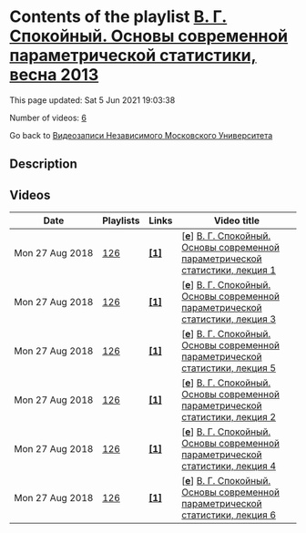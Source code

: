 # Contents of the playlist [В. Г. Спокойный. Основы современной параметрической статистики, весна 2013](https://www.youtube.com/playlist?list=PLp9ABVh6_x4EqEcKm29Z6N-j3NOKCmdvR)

This page updated: Sat 5 Jun 2021 19:03:38

Number of videos: [6](#videos)

Go back to [Видеозаписи Независимого Московского Университета](../README.md)

## Description



## Videos

|Date|Playlists|Links|Video title|
|---|---|---|---|
| Mon&nbsp;27&nbsp;Aug&nbsp;2018 | [126](../playlists/126 "В. Г. Спокойный. Основы современной параметрической статистики, весна 2013") | [**[1]**](http://ium.mccme.ru/s13/spokoinyi.html) | [[**e**](https://studio.youtube.com/video/Sd7rDRIvX2w/edit "Edit")] [В. Г. Спокойный. Основы современной параметрической статистики, лекция 1](https://www.youtube.com/watch?v=Sd7rDRIvX2w&list=PLp9ABVh6_x4EqEcKm29Z6N-j3NOKCmdvR "Спецкурс НМУ.&#013;11 февраля 2013 г. 19:20, НМУ 310 (Большой Власьевский пер., 11)&#013;http://ium.mccme.ru/s13/spokoinyi.html") |
| Mon&nbsp;27&nbsp;Aug&nbsp;2018 | [126](../playlists/126 "В. Г. Спокойный. Основы современной параметрической статистики, весна 2013") | [**[1]**](http://ium.mccme.ru/s13/spokoinyi.html) | [[**e**](https://studio.youtube.com/video/4VJHQq64oP8/edit "Edit")] [В. Г. Спокойный. Основы современной параметрической статистики, лекция 3](https://www.youtube.com/watch?v=4VJHQq64oP8&list=PLp9ABVh6_x4EqEcKm29Z6N-j3NOKCmdvR "Спецкурс НМУ.&#013;18 февраля 2013 г. 19:20, НМУ 310 (Большой Власьевский пер., 11)&#013;http://ium.mccme.ru/s13/spokoinyi.html") |
| Mon&nbsp;27&nbsp;Aug&nbsp;2018 | [126](../playlists/126 "В. Г. Спокойный. Основы современной параметрической статистики, весна 2013") | [**[1]**](http://ium.mccme.ru/s13/spokoinyi.html) | [[**e**](https://studio.youtube.com/video/1yHbyqxkuCg/edit "Edit")] [В. Г. Спокойный. Основы современной параметрической статистики, лекция 5](https://www.youtube.com/watch?v=1yHbyqxkuCg&list=PLp9ABVh6_x4EqEcKm29Z6N-j3NOKCmdvR "Спецкурс НМУ.&#013;25 февраля 2013 г. 19:20, НМУ 310 (Большой Власьевский пер., 11)&#013;http://ium.mccme.ru/s13/spokoinyi.html") |
| Mon&nbsp;27&nbsp;Aug&nbsp;2018 | [126](../playlists/126 "В. Г. Спокойный. Основы современной параметрической статистики, весна 2013") | [**[1]**](http://ium.mccme.ru/s13/spokoinyi.html) | [[**e**](https://studio.youtube.com/video/iw9LC92o4yA/edit "Edit")] [В. Г. Спокойный. Основы современной параметрической статистики, лекция 2](https://www.youtube.com/watch?v=iw9LC92o4yA&list=PLp9ABVh6_x4EqEcKm29Z6N-j3NOKCmdvR "Спецкурс НМУ.&#013;12 февраля 2013 г. 19:20, НМУ 310 (Большой Власьевский пер., 11)&#013;http://ium.mccme.ru/s13/spokoinyi.html") |
| Mon&nbsp;27&nbsp;Aug&nbsp;2018 | [126](../playlists/126 "В. Г. Спокойный. Основы современной параметрической статистики, весна 2013") | [**[1]**](http://ium.mccme.ru/s13/spokoinyi.html) | [[**e**](https://studio.youtube.com/video/aci8dFgQEN0/edit "Edit")] [В. Г. Спокойный. Основы современной параметрической статистики, лекция 4](https://www.youtube.com/watch?v=aci8dFgQEN0&list=PLp9ABVh6_x4EqEcKm29Z6N-j3NOKCmdvR "Спецкурс НМУ.&#013;19 февраля 2013 г. 19:20, НМУ 310 (Большой Власьевский пер., 11)&#013;http://ium.mccme.ru/s13/spokoinyi.html") |
| Mon&nbsp;27&nbsp;Aug&nbsp;2018 | [126](../playlists/126 "В. Г. Спокойный. Основы современной параметрической статистики, весна 2013") | [**[1]**](http://ium.mccme.ru/s13/spokoinyi.html) | [[**e**](https://studio.youtube.com/video/epOpxnD8HmA/edit "Edit")] [В. Г. Спокойный. Основы современной параметрической статистики, лекция 6](https://www.youtube.com/watch?v=epOpxnD8HmA&list=PLp9ABVh6_x4EqEcKm29Z6N-j3NOKCmdvR "Спецкурс НМУ.&#013;26 февраля 2013 г. 19:20, НМУ 310 (Большой Власьевский пер., 11)&#013;http://ium.mccme.ru/s13/spokoinyi.html") |
